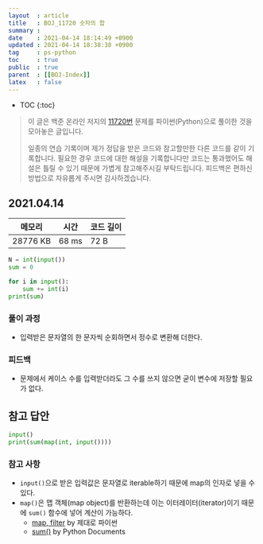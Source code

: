 ```yaml
---
layout  : article
title   : BOJ_11720 숫자의 합
summary : 
date    : 2021-04-14 18:14:49 +0900
updated : 2021-04-14 18:38:38 +0900
tag     : ps-python
toc     : true
public  : true
parent  : [[BOJ-Index]]
latex   : false
---
```

* TOC
{:toc}

>이 글은 백준 온라인 저지의 [11720번](https://www.acmicpc.net/problem/11720) 문제를 파이썬(Python)으로 풀이한 것을 모아놓은 글입니다.
>
> 일종의 연습 기록이며 제가 정답을 받은 코드와 참고할만한 다른 코드를 같이 기록합니다. 필요한 경우 코드에 대한 해설을 기록합니다만 코드는 통과했어도 해설은 틀릴 수 있기 때문에 가볍게 참고해주시길 부탁드립니다. 피드백은 편하신 방법으로 자유롭게 주시면 감사하겠습니다.

## 2021.04.14

| 메모리    | 시간  | 코드 길이 |
| --------- | ----- | --------- |
| 28776 KB  | 68 ms | 72 B      |

```python
N = int(input())
sum = 0

for i in input():
    sum += int(i)
print(sum)
```

### 풀이 과정

* 입력받은 문자열의 한 문자씩 순회하면서 정수로 변환해 더한다.

### 피드백

* 문제에서 케이스 수를 입력받더라도 그 수를 쓰지 않으면 굳이 변수에 저장할 필요가 없다.

## 참고 답안

```python
input()
print(sum(map(int, input())))
```

### 참고 사항

* `input()`으로 받은 입력값은 문자열로 iterable하기 때문에 map의 인자로 넣을 수 있다.
* `map()`은 맵 객체(map object)를 반환하는데 이는 이터레이터(iterator)이기 때문에 `sum()` 함수에 넣어 계산이 가능하다.
    * [map, filter](https://wikidocs.net/22803) by 제대로 파이썬
    * [sum()](https://docs.python.org/3/library/functions.html?highlight=built%20function#sum) by Python Documents
